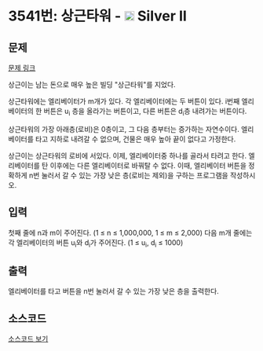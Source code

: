 # 3541번: 상근타워 - <img src="https://static.solved.ac/tier_small/9.svg" style="height:20px" /> Silver II

<!-- performance -->

<!-- 문제 제출 후 깃허브에 푸시를 했을 때 제출한 코드의 성능이 입력될 공간입니다.-->

<!-- end -->

## 문제

[문제 링크](https://boj.kr/3541)


<p>상근이는 남는 돈으로 매우 높은 빌딩 "상근타워"를 지었다.</p>

<p>상근타워에는 엘리베이터가 m개가 있다. 각 엘리베이터에는 두 버튼이 있다. i번째 엘리베이터의 한 버튼은 u<sub>i</sub> 층을 올라가는 버튼이고, 다른 버튼은 d<sub>i</sub>층 내려가는 버튼이다.</p>

<p>상근타워의 가장 아래층(로비)은 0층이고, 그 다음 층부터는 증가하는 자연수이다. 엘리베이터를 타고 지하로 내려갈 수 없으며, 건물은 매우 높아&nbsp;끝이&nbsp;없다고 가정한다.</p>

<p>상근이는 상근타워의 로비에 서있다. 이제, 엘리베이터중 하나를 골라서 타려고 한다. 엘리베이터를 탄 이후에는 다른 엘리베이터로 바꿔탈 수 없다. 이때, 엘리베이터 버튼을 정확하게 n번 눌러서 갈 수 있는 가장 낮은 층(로비는 제외)을 구하는 프로그램을 작성하시오.</p>



## 입력


<p>첫째 줄에 n과 m이 주어진다. (1 ≤ n ≤ 1,000,000, 1 ≤ m ≤ 2,000) 다음 m개 줄에는 각 엘리베이터의 버튼 u<sub>i</sub>와 d<sub>i</sub>가 주어진다. (1 ≤ u<sub>i</sub>, d<sub>i</sub> ≤ 1000)</p>



## 출력


<p>엘리베이터를 타고 버튼을 n번 눌러서 갈 수 있는 가장 낮은 층을 출력한다.</p>



## 소스코드

[소스코드 보기](상근타워.py)